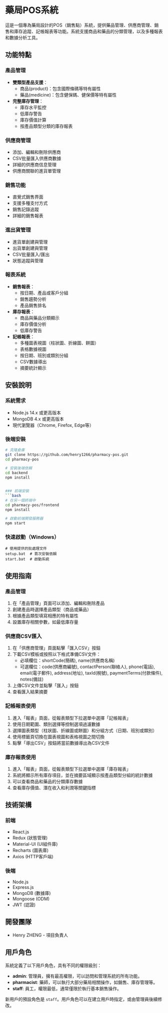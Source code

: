 # 藥局POS系統

這是一個專為藥局設計的POS（銷售點）系統，提供藥品管理、供應商管理、銷售和庫存追蹤、記帳報表等功能。系統支援商品和藥品的分類管理，以及多種報表和數據分析工具。

## 功能特點

### 產品管理
- **雙類型產品支援**：
  - 商品(product)：包含國際條碼等特有屬性
  - 藥品(medicine)：包含健保碼、健保價等特有屬性
- **完整庫存管理**：
  - 庫存水平監控
  - 低庫存警告
  - 庫存價值計算
  - 按產品類型分類的庫存報表

### 供應商管理
- 添加、編輯和刪除供應商
- CSV批量匯入供應商數據
- 詳細的供應商信息管理
- 供應商關聯的進貨單管理

### 銷售功能
- 直覺式銷售界面
- 支援多種支付方式
- 銷售記錄追蹤
- 詳細的銷售報表

### 進出貨管理
- 進貨單創建與管理
- 出貨單創建與管理
- CSV批量匯入/匯出
- 狀態追蹤與管理

### 報表系統
- **銷售報表**：
  - 按日期、產品或客戶分組
  - 銷售趨勢分析
  - 產品銷售排名
- **庫存報表**：
  - 商品與藥品分類顯示
  - 庫存價值分析
  - 低庫存警告
- **記帳報表**：
  - 多種圖表視圖（柱狀圖、折線圖、餅圖）
  - 表格數據視圖
  - 按日期、班別或類別分組
  - CSV數據導出
  - 摘要統計顯示

## 安裝說明

### 系統需求
- Node.js 14.x 或更高版本
- MongoDB 4.x 或更高版本
- 現代瀏覽器（Chrome, Firefox, Edge等）

### 後端安裝
```bash
# 克隆倉庫
git clone https://github.com/henry1266/pharmacy-pos.git
cd pharmacy-pos

# 安裝後端依賴
cd backend
npm install


### 前端安裝
```bash
# 在另一個終端中
cd pharmacy-pos/frontend
npm install

# 啟動前端開發服務器
npm start
```

### 快速啟動（Windows）
```
# 使用提供的批處理文件
setup.bat  # 首次安裝依賴
start.bat  # 啟動系統
```

## 使用指南

### 產品管理
1. 在「產品管理」頁面可以添加、編輯和刪除產品
2. 創建產品時選擇產品類型（商品或藥品）
3. 根據產品類型填寫相應的特有屬性
4. 設置庫存相關參數，如最低庫存量

### 供應商CSV匯入
1. 在「供應商管理」頁面點擊「匯入CSV」按鈕
2. 下載CSV模板或按照以下格式準備CSV文件：
   - 必填欄位：shortCode(簡碼), name(供應商名稱)
   - 可選欄位：code(供應商編號), contactPerson(聯絡人), phone(電話), email(電子郵件), address(地址), taxId(稅號), paymentTerms(付款條件), notes(備註)
3. 上傳CSV文件並點擊「匯入」按鈕
4. 查看匯入結果摘要

### 記帳報表使用
1. 進入「報表」頁面，從報表類型下拉選單中選擇「記帳報表」
2. 使用日期範圍、類別選擇等控制選項過濾數據
3. 選擇圖表類型（柱狀圖、折線圖或餅圖）和分組方式（日期、班別或類別）
4. 使用標籤頁切換在圖表視圖和表格視圖之間切換
5. 點擊「導出CSV」按鈕將當前數據導出為CSV文件

### 庫存報表使用
1. 進入「報表」頁面，從報表類型下拉選單中選擇「庫存報表」
2. 系統將顯示所有庫存項目，並在摘要區域顯示按產品類型分組的統計數據
3. 可以查看商品和藥品的分類庫存數據
4. 查看庫存價值、潛在收入和利潤等關鍵指標

## 技術架構

### 前端
- React.js
- Redux (狀態管理)
- Material-UI (UI組件庫)
- Recharts (圖表庫)
- Axios (HTTP客戶端)

### 後端
- Node.js
- Express.js
- MongoDB (數據庫)
- Mongoose (ODM)
- JWT (認證)

## 開發團隊

- Henry ZHENG - 項目負責人

## 用戶角色

系統定義了以下用戶角色，具有不同的權限級別：

*   **admin**: 管理員，擁有最高權限，可以訪問和管理系統的所有功能。
*   **pharmacist**: 藥師，可以執行大部分藥局相關操作，如銷售、庫存管理等。
*   **staff**: 員工，權限最低，通常僅限於執行基本銷售操作。

新用戶的預設角色是 `staff`。用戶角色可以在建立用戶時指定，或由管理員後續修改。
